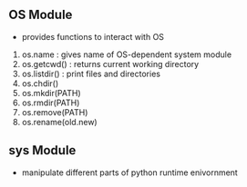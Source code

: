 ## OS Module
- provides functions to interact with OS

1. os.name : gives name of OS-dependent system module
2. os.getcwd() : returns current working directory
3. os.listdir() : print files and directories
4. os.chdir()
5. os.mkdir(PATH)
6. os.rmdir(PATH)
7. os.remove(PATH)
8. os.rename(old.new)

## sys Module
- manipulate different parts of python runtime enivornment 